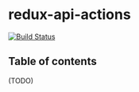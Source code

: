 # redux-api-actions


[![Build Status](https://travis-ci.org/geminiyellow/redux-api-middleware.svg?branch=master)](https://travis-ci.org/geminiyellow/redux-api-middleware)

## Table of contents

(TODO)
